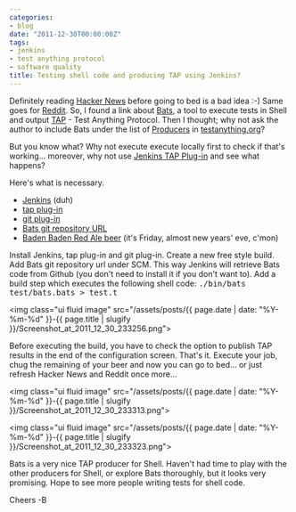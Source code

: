 ```yaml
---
categories:
- blog
date: "2011-12-30T00:00:00Z"
tags:
- jenkins
- test anything protocol
- software quality
title: Testing shell code and producing TAP using Jenkins?
---
```


Definitely reading <a title="Hacker News" href="http://news.ycombinator.com/">Hacker News</a> before going to bed is a bad idea :-) Same goes for <a title="Reddit" href="http://www.reddit.com">Reddit</a>. So, I found a link about <a title="Bats" href="https://github.com/sstephenson/bats">Bats</a>, a tool to execute tests in Shell and output <a title="Test Anything Protocol" href="http://testanything.org">TAP</a> - Test Anything Protocol. Then I thought; why not ask the author to include Bats under the list of <a title="TAP Producers" href="http://testanything.org/wiki/index.php/TAP_Producers#SH_.2F_Shell_Script">Producers</a> in <a title="Test Anything Protocol" href="http://testanything.org">testanything.org</a>?

But you know what? Why not execute execute locally first to check if that's working... moreover, why not use <a title="Jenkins TAP Plug-in" href="https://wiki.jenkins-ci.org/display/JENKINS/TAP+Plugin">Jenkins TAP Plug-in</a> and see what happens?

<!--more-->

Here's what is necessary.
<ul>
	<li><a title="Jenkins CI" href="http://www.jenkins-ci.org">Jenkins</a> (duh)</li>
	<li><a title="Jenkins TAP Plug-in" href="https://wiki.jenkins-ci.org/display/JENKINS/TAP+Plugin">tap plug-in</a></li>
	<li><a title="Jenkins Git Plugin" href="https://wiki.jenkins-ci.org/display/JENKINS/git+Plugin">git plug-in</a></li>
	<li><a title="Bast git repository" href="https://github.com/sstephenson/bats">Bats git repository URL</a></li>
	<li><a title="Baden Baden" href="http://www.badenbaden.com.br/">Baden Baden Red Ale beer</a> (it's Friday, almost new years' eve, c'mon)</li>
</ul>
<!--more-->
Install Jenkins, tap plug-in and git plug-in. Create a new free style build. Add Bats git repository url under SCM. This way Jenkins will retrieve Bats code from Github (you don't need to install it if you don't want to). Add a build step which executes the following shell code: <tt>./bin/bats test/bats.bats &gt; test.t</tt>

<img class="ui fluid image" src="/assets/posts/{{ page.date | date: "%Y-%m-%d" }}-{{ page.title | slugify }}/Screenshot_at_2011_12_30_233256.png">

Before executing the build, you have to check the option to publish TAP results in the end of the configuration screen. That's it. Execute your job, chug the remaining of your beer and now you can go to bed... or just refresh Hacker News and Reddit once more...

<img class="ui fluid image" src="/assets/posts/{{ page.date | date: "%Y-%m-%d" }}-{{ page.title | slugify }}/Screenshot_at_2011_12_30_233313.png">

<img class="ui fluid image" src="/assets/posts/{{ page.date | date: "%Y-%m-%d" }}-{{ page.title | slugify }}/Screenshot_at_2011_12_30_233323.png">

Bats is a very nice TAP producer for Shell. Haven't had time to play with the other producers for Shell, or explore Bats thoroughly, but it looks very promising. Hope to see more people writing tests for shell code.

Cheers -B
